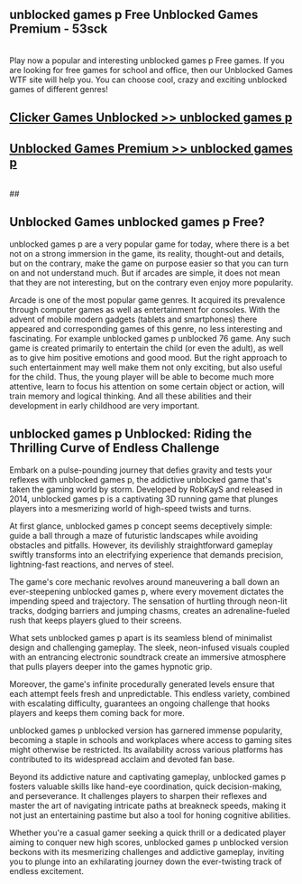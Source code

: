 ## unblocked games p Free Unblocked Games Premium - 53sck <br>
<br>
Play now a popular and interesting unblocked games p Free games. If you are looking for free games for school and office, then our Unblocked Games WTF site will help you. You can choose cool, crazy and exciting unblocked games of different genres!


##  [Clicker Games Unblocked >> unblocked games p](http://freeplayer.one?title=unblocked_games_p&ref=05)

##  [Unblocked Games Premium >> unblocked games p](http://freeplayer.one?title=unblocked_games_p&ref=05)
  <br>
  ##



## Unblocked Games unblocked games p Free?

unblocked games p are a very popular game for today, where there is a bet not on a strong immersion in the game, its reality, thought-out and details, but on the contrary, make the game on purpose easier so that you can turn on and not understand much. But if arcades are simple, it does not mean that they are not interesting, but on the contrary even enjoy more popularity.

Arcade is one of the most popular game genres. It acquired its prevalence through computer games as well as entertainment for consoles. With the advent of mobile modern gadgets (tablets and smartphones) there appeared and corresponding games of this genre, no less interesting and fascinating. For example unblocked games p unblocked 76 game. Any such game is created primarily to entertain the child (or even the adult), as well as to give him positive emotions and good mood. But the right approach to such entertainment may well make them not only exciting, but also useful for the child. Thus, the young player will be able to become much more attentive, learn to focus his attention on some certain object or action, will train memory and logical thinking. And all these abilities and their development in early childhood are very important.

##  unblocked games p Unblocked: Riding the Thrilling Curve of Endless Challenge

Embark on a pulse-pounding journey that defies gravity and tests your reflexes with unblocked games p, the addictive unblocked game that's taken the gaming world by storm. Developed by RobKayS and released in 2014, unblocked games p is a captivating 3D running game that plunges players into a mesmerizing world of high-speed twists and turns.

At first glance, unblocked games p concept seems deceptively simple: guide a ball through a maze of futuristic landscapes while avoiding obstacles and pitfalls. However, its devilishly straightforward gameplay swiftly transforms into an electrifying experience that demands precision, lightning-fast reactions, and nerves of steel.

The game's core mechanic revolves around maneuvering a ball down an ever-steepening unblocked games p, where every movement dictates the impending speed and trajectory. The sensation of hurtling through neon-lit tracks, dodging barriers and jumping chasms, creates an adrenaline-fueled rush that keeps players glued to their screens.

What sets unblocked games p apart is its seamless blend of minimalist design and challenging gameplay. The sleek, neon-infused visuals coupled with an entrancing electronic soundtrack create an immersive atmosphere that pulls players deeper into the games hypnotic grip.

Moreover, the game's infinite procedurally generated levels ensure that each attempt feels fresh and unpredictable. This endless variety, combined with escalating difficulty, guarantees an ongoing challenge that hooks players and keeps them coming back for more.

unblocked games p unblocked version has garnered immense popularity, becoming a staple in schools and workplaces where access to gaming sites might otherwise be restricted. Its availability across various platforms has contributed to its widespread acclaim and devoted fan base.

Beyond its addictive nature and captivating gameplay, unblocked games p fosters valuable skills like hand-eye coordination, quick decision-making, and perseverance. It challenges players to sharpen their reflexes and master the art of navigating intricate paths at breakneck speeds, making it not just an entertaining pastime but also a tool for honing cognitive abilities.

Whether you're a casual gamer seeking a quick thrill or a dedicated player aiming to conquer new high scores, unblocked games p unblocked version beckons with its mesmerizing challenges and addictive gameplay, inviting you to plunge into an exhilarating journey down the ever-twisting track of endless excitement.